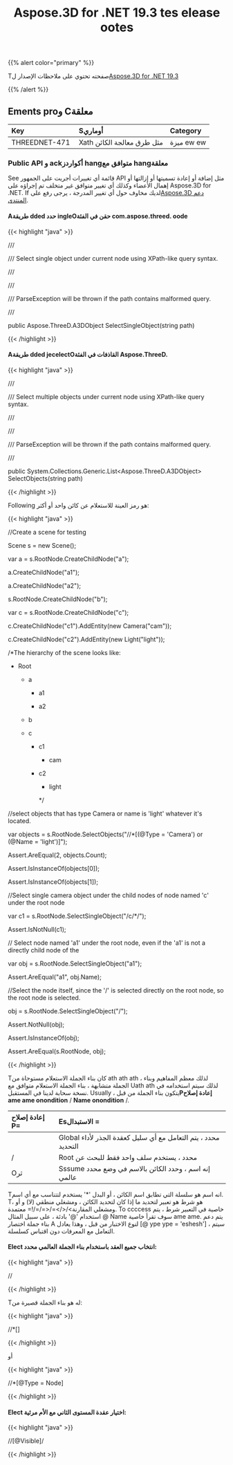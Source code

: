 ﻿---
title: Aspose.3D for .NET 19.3 tes elease ootes
type: docs
weight: 100
url: /ar/net/aspose-3d-for-net-19-3-release-notes/
---
{{% alert color="primary" %}} 

Tصفحته تحتوي على ملاحظات الإصدار ل[Aspose.3D for .NET 19.3](https://www.nuget.org/packages/Aspose.3D/19.3.0)

{{% /alert %}} 
## **Ements proو Cمعلقة**

|**Key**|**Sأوماري**|**Category**|
|:- |:- |:- |
|THREEDNET-471 |Xath مثل طرق معالجة الكائن|ميزة ew ew|
### **Public API و ackأكواردز hangمتوافق مع hangمعلقة**
See قائمة أي تغييرات أجريت على الجمهور API مثل إضافة أو إعادة تسميتها أو إزالتها أو إهمال الأعضاء وكذلك أي تغيير متوافق غير متخلف تم إجراؤه على Aspose.3D for .NET. If لديك مخاوف حول أي تغيير المدرجة ، يرجى رفع على[Aspose.3D دعم المنتدى](https://forum.aspose.com/c/3d).
#### **Aطريقة dded حدد ingleOحقن في الفئة com.aspose.threed. oode**
{{< highlight "java" >}}

 /// <summary>

/// Select single object under current node using XPath-like query syntax.

/// </summary>

/// <param name="path"></param>

/// <exception cref="ParseException">ParseException will be thrown if the path contains malformed query.</exception>

/// <returns></returns>

public Aspose.ThreeD.A3DObject SelectSingleObject(string path)

{{< /highlight >}}
#### **Aطريقة dded jecelectOالقاذفات في الفئة Aspose.ThreeD.**
{{< highlight "java" >}}

 /// <summary>

/// Select multiple objects under current node using XPath-like query syntax.

/// </summary>

/// <param name="path"></param>

/// <exception cref="ParseException">ParseException will be thrown if the path contains malformed query.</exception>

/// <returns></returns>

public System.Collections.Generic.List<Aspose.ThreeD.A3DObject> SelectObjects(string path)

{{< /highlight >}}

Following هو رمز العينة للاستعلام عن كائن واحد أو أكثر:

{{< highlight "java" >}}

 //Create a scene for testing 

Scene s = new Scene();

var a = s.RootNode.CreateChildNode("a");

a.CreateChildNode("a1");

a.CreateChildNode("a2");

s.RootNode.CreateChildNode("b");

var c = s.RootNode.CreateChildNode("c");

c.CreateChildNode("c1").AddEntity(new Camera("cam"));

c.CreateChildNode("c2").AddEntity(new Light("light"));

/*The hierarchy of the scene looks like:

 - Root

    - a

        - a1

        - a2

    - b

    - c

        - c1

            - cam

        - c2

            - light

             */ 

//select objects that has type Camera or name is 'light' whatever it's located.

var objects = s.RootNode.SelectObjects("//*[(@Type = 'Camera') or (@Name = 'light')]");

Assert.AreEqual(2, objects.Count);

Assert.IsInstanceOf<Camera>(objects[0]);

Assert.IsInstanceOf<Light>(objects[1]);

//Select single camera object under the child nodes of node named 'c' under the root node

var c1 = s.RootNode.SelectSingleObject("/c/*/<Camera>");

Assert.IsNotNull(c1);

// Select node named 'a1' under the root node, even if the 'a1' is not a directly child node of the 

var obj = s.RootNode.SelectSingleObject("a1");

Assert.AreEqual("a1", obj.Name);

//Select the node itself, since the '/' is selected directly on the root node, so the root node is selected.

obj = s.RootNode.SelectSingleObject("/");

Assert.NotNull(obj);

Assert.IsInstanceOf<Node>(obj);

Assert.AreEqual(s.RootNode, obj);

{{< /highlight >}}

Tكان بناء الجملة الاستعلام مستوحاة من ath ath ath ، لذلك معظم المفاهيم وبناء الجملة متشابهة ، بناء الجملة الاستعلام متوافق مع Uath ath لذلك سيتم استخدامه في نسخة سحابة لدينا في المستقبل. Usually ، يتكون بناء الجملة من قبل**Pإعادة إصلاح ame ame onondition** / **Name onondition** /.

|**إعادة إصلاح P=**|**Esالاستبدال =**|
|:- |:- |
||Global محدد ، يتم التعامل مع أي سليل كعقدة الجذر لأداء التحديد|
|/|Root محدد ، يستخدم سلف واحد فقط للبحث عن|
|Oثر|Sssume إنه اسم ، وحدد الكائن بالاسم في وضع محدد عالمي|
Tانه اسم هو سلسلة التي تطابق اسم الكائن ، أو البدل '*' يستخدم لتتناسب مع أي اسم. Tهو شرط هو تعبير لتحديد ما إذا كان لتحديد الكائن ، ومشغلي منطقي (لا) و أو ، ومشغلي المقارنة>/</>=/<=/=/!= معتمدة. To ccccess خاصية في التعبير شرط ، يتم استخدام '@' بادئة ، على سبيل المثال @ Name سوف تقرأ خاصية ame ame. يتم دعم بناء جملة اختصار A لنوع الاختبار من قبل <Mesh> ، وهذا يعادل [@ ype ype = 'eshesh'] ، سيتم التعامل مع المعرفات دون اقتباس كسلسلة.
#### **Elect انتخاب جميع العقد باستخدام بناء الجملة العالمي محدد:**
{{< highlight "java" >}}

 //<Node>

{{< /highlight >}}

Tله هو بناء الجملة قصيرة من:

{{< highlight "java" >}}

 //*[<Node>]

{{< /highlight >}}

أو

{{< highlight "java" >}}

 //*[@Type = Node]

{{< /highlight >}}
#### **Elect اختيار عقدة المستوى الثاني مع الأم مرئية:**
{{< highlight "java" >}}

 //<Node>[@Visible]/<Node>

{{< /highlight >}}
